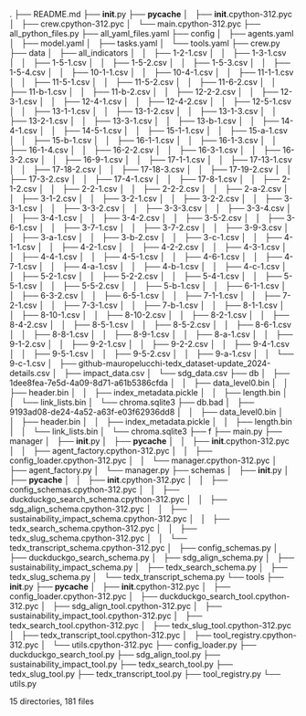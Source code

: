 .
├── README.md
├── __init__.py
├── __pycache__
│   ├── __init__.cpython-312.pyc
│   ├── crew.cpython-312.pyc
│   └── main.cpython-312.pyc
├── all_python_files.py
├── all_yaml_files.yaml
├── config
│   ├── agents.yaml
│   ├── model.yaml
│   ├── tasks.yaml
│   └── tools.yaml
├── crew.py
├── data
│   ├── all_indicators
│   │   ├── 1-2-1.csv
│   │   ├── 1-3-1.csv
│   │   ├── 1-5-1.csv
│   │   ├── 1-5-2.csv
│   │   ├── 1-5-3.csv
│   │   ├── 1-5-4.csv
│   │   ├── 10-1-1.csv
│   │   ├── 10-4-1.csv
│   │   ├── 11-1-1.csv
│   │   ├── 11-5-1.csv
│   │   ├── 11-5-2.csv
│   │   ├── 11-6-2.csv
│   │   ├── 11-b-1.csv
│   │   ├── 11-b-2.csv
│   │   ├── 12-2-2.csv
│   │   ├── 12-3-1.csv
│   │   ├── 12-4-1.csv
│   │   ├── 12-4-2.csv
│   │   ├── 12-5-1.csv
│   │   ├── 13-1-1.csv
│   │   ├── 13-1-2.csv
│   │   ├── 13-1-3.csv
│   │   ├── 13-2-1.csv
│   │   ├── 13-3-1.csv
│   │   ├── 13-b-1.csv
│   │   ├── 14-4-1.csv
│   │   ├── 14-5-1.csv
│   │   ├── 15-1-1.csv
│   │   ├── 15-a-1.csv
│   │   ├── 15-b-1.csv
│   │   ├── 16-1-1.csv
│   │   ├── 16-1-3.csv
│   │   ├── 16-1-4.csv
│   │   ├── 16-2-2.csv
│   │   ├── 16-3-1.csv
│   │   ├── 16-3-2.csv
│   │   ├── 16-9-1.csv
│   │   ├── 17-1-1.csv
│   │   ├── 17-13-1.csv
│   │   ├── 17-18-2.csv
│   │   ├── 17-18-3.csv
│   │   ├── 17-19-2.csv
│   │   ├── 17-3-2.csv
│   │   ├── 17-4-1.csv
│   │   ├── 17-8-1.csv
│   │   ├── 2-1-2.csv
│   │   ├── 2-2-1.csv
│   │   ├── 2-2-2.csv
│   │   ├── 2-a-2.csv
│   │   ├── 3-1-2.csv
│   │   ├── 3-2-1.csv
│   │   ├── 3-2-2.csv
│   │   ├── 3-3-1.csv
│   │   ├── 3-3-2.csv
│   │   ├── 3-3-3.csv
│   │   ├── 3-3-4.csv
│   │   ├── 3-4-1.csv
│   │   ├── 3-4-2.csv
│   │   ├── 3-5-2.csv
│   │   ├── 3-6-1.csv
│   │   ├── 3-7-1.csv
│   │   ├── 3-7-2.csv
│   │   ├── 3-9-3.csv
│   │   ├── 3-a-1.csv
│   │   ├── 3-b-2.csv
│   │   ├── 3-c-1.csv
│   │   ├── 4-1-1.csv
│   │   ├── 4-2-1.csv
│   │   ├── 4-2-2.csv
│   │   ├── 4-3-1.csv
│   │   ├── 4-4-1.csv
│   │   ├── 4-5-1.csv
│   │   ├── 4-6-1.csv
│   │   ├── 4-7-1.csv
│   │   ├── 4-a-1.csv
│   │   ├── 4-b-1.csv
│   │   ├── 4-c-1.csv
│   │   ├── 5-2-1.csv
│   │   ├── 5-2-2.csv
│   │   ├── 5-4-1.csv
│   │   ├── 5-5-1.csv
│   │   ├── 5-5-2.csv
│   │   ├── 5-b-1.csv
│   │   ├── 6-1-1.csv
│   │   ├── 6-3-2.csv
│   │   ├── 6-5-1.csv
│   │   ├── 7-1-1.csv
│   │   ├── 7-2-1.csv
│   │   ├── 7-3-1.csv
│   │   ├── 7-b-1.csv
│   │   ├── 8-1-1.csv
│   │   ├── 8-10-1.csv
│   │   ├── 8-10-2.csv
│   │   ├── 8-2-1.csv
│   │   ├── 8-4-2.csv
│   │   ├── 8-5-1.csv
│   │   ├── 8-5-2.csv
│   │   ├── 8-6-1.csv
│   │   ├── 8-8-1.csv
│   │   ├── 8-9-1.csv
│   │   ├── 8-a-1.csv
│   │   ├── 9-1-2.csv
│   │   ├── 9-2-1.csv
│   │   ├── 9-2-2.csv
│   │   ├── 9-4-1.csv
│   │   ├── 9-5-1.csv
│   │   ├── 9-5-2.csv
│   │   ├── 9-a-1.csv
│   │   └── 9-c-1.csv
│   ├── github-mauropelucchi-tedx_dataset-update_2024-details.csv
│   ├── impact_data.csv
│   └── sdg_data.csv
├── db
│   ├── 1dee8fea-7e5d-4a09-8d71-a61b5386cfda
│   │   ├── data_level0.bin
│   │   ├── header.bin
│   │   ├── index_metadata.pickle
│   │   ├── length.bin
│   │   └── link_lists.bin
│   └── chroma.sqlite3
├── db.bad
│   ├── 9193ad08-de24-4a52-a63f-e03f62936dd8
│   │   ├── data_level0.bin
│   │   ├── header.bin
│   │   ├── index_metadata.pickle
│   │   ├── length.bin
│   │   └── link_lists.bin
│   └── chroma.sqlite3
├── f
├── main.py
├── manager
│   ├── __init__.py
│   ├── __pycache__
│   │   ├── __init__.cpython-312.pyc
│   │   ├── agent_factory.cpython-312.pyc
│   │   ├── config_loader.cpython-312.pyc
│   │   └── manager.cpython-312.pyc
│   ├── agent_factory.py
│   └── manager.py
├── schemas
│   ├── __init__.py
│   ├── __pycache__
│   │   ├── __init__.cpython-312.pyc
│   │   ├── config_schemas.cpython-312.pyc
│   │   ├── duckduckgo_search_schema.cpython-312.pyc
│   │   ├── sdg_align_schema.cpython-312.pyc
│   │   ├── sustainability_impact_schema.cpython-312.pyc
│   │   ├── tedx_search_schema.cpython-312.pyc
│   │   ├── tedx_slug_schema.cpython-312.pyc
│   │   └── tedx_transcript_schema.cpython-312.pyc
│   ├── config_schemas.py
│   ├── duckduckgo_search_schema.py
│   ├── sdg_align_schema.py
│   ├── sustainability_impact_schema.py
│   ├── tedx_search_schema.py
│   ├── tedx_slug_schema.py
│   └── tedx_transcript_schema.py
└── tools
    ├── __init__.py
    ├── __pycache__
    │   ├── __init__.cpython-312.pyc
    │   ├── config_loader.cpython-312.pyc
    │   ├── duckduckgo_search_tool.cpython-312.pyc
    │   ├── sdg_align_tool.cpython-312.pyc
    │   ├── sustainability_impact_tool.cpython-312.pyc
    │   ├── tedx_search_tool.cpython-312.pyc
    │   ├── tedx_slug_tool.cpython-312.pyc
    │   ├── tedx_transcript_tool.cpython-312.pyc
    │   ├── tool_registry.cpython-312.pyc
    │   └── utils.cpython-312.pyc
    ├── config_loader.py
    ├── duckduckgo_search_tool.py
    ├── sdg_align_tool.py
    ├── sustainability_impact_tool.py
    ├── tedx_search_tool.py
    ├── tedx_slug_tool.py
    ├── tedx_transcript_tool.py
    ├── tool_registry.py
    └── utils.py

15 directories, 181 files
